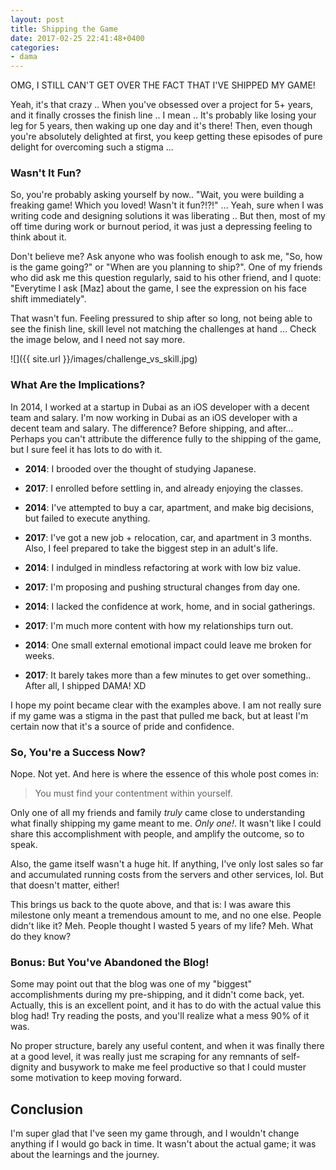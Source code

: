 ```yaml
---
layout: post
title: Shipping the Game
date: 2017-02-25 22:41:48+0400
categories: 
- dama
---
```


OMG, I STILL CAN'T GET OVER THE FACT THAT I'VE SHIPPED MY GAME!

Yeah, it's that crazy .. When you've obsessed over a project for 5+ years, and it finally crosses the finish line .. I mean .. It's probably like losing your leg for 5 years, then waking up one day and it's there! Then, even though you're absolutely delighted at first, you keep getting these episodes of pure delight for overcoming such a stigma ...

### Wasn't It Fun?

So, you're probably asking yourself by now.. "Wait, you were building a freaking game! Which you loved! Wasn't it fun?!?!" ... Yeah, sure when I was writing code and designing solutions it was liberating .. But then, most of my off time during work or burnout period, it was just a depressing feeling to think about it.

Don't believe me? Ask anyone who was foolish enough to ask me, "So, how is the game going?" or "When are you planning to ship?". One of my friends who did ask me this question regularly, said to his other friend, and I quote: "Everytime I ask [Maz] about the game, I see the expression on his face shift immediately".

That wasn't fun. Feeling pressured to ship after so long, not being able to see the finish line, skill level not matching the challenges at hand ... Check the image below, and I need not say more.

![]({{ site.url }}/images/challenge_vs_skill.jpg)

### What Are the Implications?

In 2014, I worked at a startup in Dubai as an iOS developer with a decent team and salary. I'm now working in Dubai as an iOS developer with a decent team and salary. The difference? Before shipping, and after... Perhaps you can't attribute the difference fully to the shipping of the game, but I sure feel it has lots to do with it.

+ **2014**: I brooded over the thought of studying Japanese.
+ **2017**: I enrolled before settling in, and already enjoying the classes.

+ **2014**: I've attempted to buy a car, apartment, and make big decisions, but failed to execute anything.
+ **2017**: I've got a new job + relocation, car, and apartment in 3 months. Also, I feel prepared to take the biggest step in an adult's life.

+ **2014**: I indulged in mindless refactoring at work with low biz value.
+ **2017**: I'm proposing and pushing structural changes from day one.

+ **2014**: I lacked the confidence at work, home, and in social gatherings.
+ **2017**: I'm much more content with how my relationships turn out.

+ **2014**: One small external emotional impact could leave me broken for weeks.
+ **2017**: It barely takes more than a few minutes to get over something.. After all, I shipped DAMA! XD

I hope my point became clear with the examples above. I am not really sure if my game was a stigma in the past that pulled me back, but at least I'm certain now that it's a source of pride and confidence.

### So, You're a Success Now?

Nope. Not yet. And here is where the essence of this whole post comes in:

> You must find your contentment within yourself.

Only one of all my friends and family _truly_ came close to understanding what finally shipping my game meant to me. _Only one!_. It wasn't like I could share this accomplishment with people, and amplify the outcome, so to speak.

Also, the game itself wasn't a huge hit. If anything, I've only lost sales so far and accumulated running costs from the servers and other services, lol. But that doesn't matter, either!

This brings us back to the quote above, and that is: I was aware this milestone only meant a tremendous amount to me, and no one else. People didn't like it? Meh. People thought I wasted 5 years of my life? Meh. What do they know?

### Bonus: But You've Abandoned the Blog!

Some may point out that the blog was one of my "biggest" accomplishments during my pre-shipping, and it didn't come back, yet. Actually, this is an excellent point, and it has to do with the actual value this blog had! Try reading the posts, and you'll realize what a mess 90% of it was.

No proper structure, barely any useful content, and when it was finally there at a good level, it was really just me scraping for any remnants of self-dignity and busywork to make me feel productive so that I could muster some motivation to keep moving forward.

## Conclusion

I'm super glad that I've seen my game through, and I wouldn't change anything if I would go back in time. It wasn't about the actual game; it was about the learnings and the journey.
